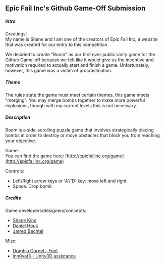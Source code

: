 ## Epic Fail Inc's Github Game-Off Submission


##### Intro
Greetings!  
My name is Shane and I am one of the creators of Epic Fail Inc, a website that was created for our entry to this competition.  
  
We decided to create "Boom" as our first ever public Unity game for the Github Game-off because we felt like it would give us the incentive
and motivation required to actually start and finish a game. Unfortunately, however, this game was a victim of procrastination.  
  
##### Theme  
The rules state the game must meet certain themes, this game meets "merging". You may merge bombs together to make more powerful explosions, though with my current levels this is not necessary.  
  
##### Description
Boom is a side-scrolling puzzle game that involves strategically placing bombs in order to destroy or move obstacles that block you from reaching
your objective.  
 
Game:  
You can find the game here: [http://epicfailinc.org/game](http://epicfailinc.org/game)   
  
Controls:
* Left/Right arrow keys or 'A'/'D' key: move left and right  
* Space: Drop bomb  
  
##### Credits
Game developers/designers/concepts:
* [Shane King](https://github.com/ShaneK)  
* [Daniel Houk](https://github.com/DRHouk)  
* [Jarred Bechtel](https://github.com/bechtelj)  
  
Misc:
* [Draghia Cornel - Font](http://dccanim.deviantart.com/)
* [inn0vat3 - Unity3D assistance](http://www.reddit.com/user/inn0vat3)